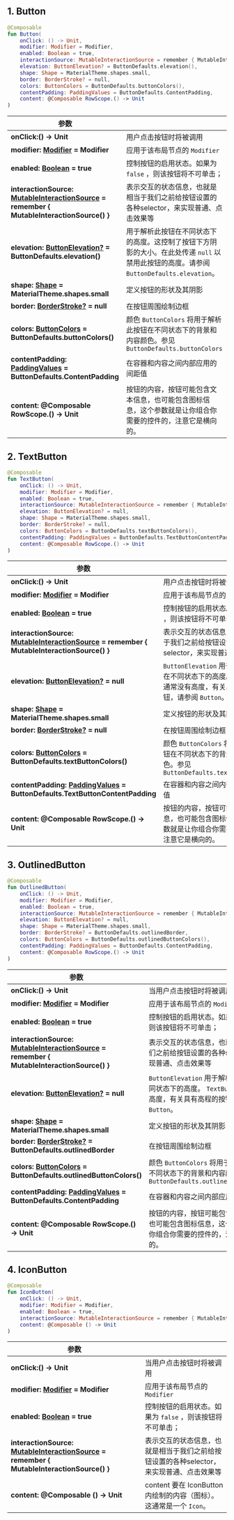 ## 1. Button

```kotlin
@Composable
fun Button(
    onClick: () -> Unit,
    modifier: Modifier = Modifier,
    enabled: Boolean = true,
    interactionSource: MutableInteractionSource = remember { MutableInteractionSource() },
    elevation: ButtonElevation? = ButtonDefaults.elevation(),
    shape: Shape = MaterialTheme.shapes.small,
    border: BorderStroke? = null,
    colors: ButtonColors = ButtonDefaults.buttonColors(),
    contentPadding: PaddingValues = ButtonDefaults.ContentPadding,
    content: @Composable RowScope.() -> Unit
)
```

| 参数 | |
| ----| ----- |
| **onClick:() -> Unit** | 用户点击按钮时将被调用 |
| **modifier: [Modifier](https://developer.android.com/reference/kotlin/androidx/compose/ui/Modifier) = Modifier** | 应用于该布局节点的 `Modifier` |
| **enabled: [Boolean](https://developer.android.com/reference/kotlin/java/lang/Boolean) = true** | 控制按钮的启用状态。如果为 `false` ，则该按钮将不可单击； |
| **interactionSource: [MutableInteractionSource](https://developer.android.com/reference/kotlin/androidx/compose/foundation/interaction/MutableInteractionSource) = remember { MutableInteractionSource() }** | 表示交互的状态信息，也就是相当于我们之前给按钮设置的各种selector，来实现普通、点击效果等 |
| **elevation: [ButtonElevation?](https://developer.android.com/reference/kotlin/androidx/compose/material/ButtonElevation) = ButtonDefaults.elevation()** | 用于解析此按钮在不同状态下的高度。这控制了按钮下方阴影的大小。在此处传递 `null` 以禁用此按钮的高度。请参阅 `ButtonDefaults.elevation`。 |
| **shape: [Shape](https://developer.android.com/reference/kotlin/androidx/compose/ui/graphics/Shape) = MaterialTheme.shapes.small** | 定义按钮的形状及其阴影 |
| **border: [BorderStroke?](https://developer.android.com/reference/kotlin/androidx/compose/foundation/BorderStroke) = null** | 在按钮周围绘制边框 |
| **colors: [ButtonColors](https://developer.android.com/reference/kotlin/androidx/compose/material/ButtonColors) = ButtonDefaults.buttonColors()** | 颜色 `ButtonColors` 将用于解析此按钮在不同状态下的背景和内容颜色。参见 `ButtonDefaults.buttonColors` |
| **contentPadding: [PaddingValues](https://developer.android.com/reference/kotlin/androidx/compose/foundation/layout/PaddingValues) = ButtonDefaults.ContentPadding** | 在容器和内容之间内部应用的间距值 |
| **content: @Composable RowScope.() -> Unit** | 按钮的内容，按钮可能包含文本信息，也可能包含图标信息，这个参数就是让你组合你需要的控件的，注意它是横向的。 |

## 2. TextButton

```kotlin
@Composable
fun TextButton(
    onClick: () -> Unit,
    modifier: Modifier = Modifier,
    enabled: Boolean = true,
    interactionSource: MutableInteractionSource = remember { MutableInteractionSource() },
    elevation: ButtonElevation? = null,
    shape: Shape = MaterialTheme.shapes.small,
    border: BorderStroke? = null,
    colors: ButtonColors = ButtonDefaults.textButtonColors(),
    contentPadding: PaddingValues = ButtonDefaults.TextButtonContentPadding,
    content: @Composable RowScope.() -> Unit
)
```

| 参数 | |
| ----| ----- |
| **onClick:() -> Unit** | 用户点击按钮时将被调用 |
| **modifier: [Modifier](https://developer.android.com/reference/kotlin/androidx/compose/ui/Modifier) = Modifier** | 应用于该布局节点的 `Modifier` |
| **enabled: [Boolean](https://developer.android.com/reference/kotlin/java/lang/Boolean) = true** | 控制按钮的启用状态。如果为 `false` ，则该按钮将不可单击； |
| **interactionSource: [MutableInteractionSource](https://developer.android.com/reference/kotlin/androidx/compose/foundation/interaction/MutableInteractionSource) = remember { MutableInteractionSource() }** | 表示交互的状态信息，也就是相当于我们之前给按钮设置的各种selector，来实现普通、点击效果等 |
| **elevation: [ButtonElevation?](https://developer.android.com/reference/kotlin/androidx/compose/material/ButtonElevation) = null** |  `ButtonElevation` 用于解析此按钮在不同状态下的高度。 `TextButton` 通常没有高度，有关具有高程的按钮，请参阅 `Button`。 |
| **shape: [Shape](https://developer.android.com/reference/kotlin/androidx/compose/ui/graphics/Shape) = MaterialTheme.shapes.small** | 定义按钮的形状及其阴影 |
| **border: [BorderStroke?](https://developer.android.com/reference/kotlin/androidx/compose/foundation/BorderStroke) = null** | 在按钮周围绘制边框 |
| **colors: [ButtonColors](https://developer.android.com/reference/kotlin/androidx/compose/material/ButtonColors) = ButtonDefaults.textButtonColors()** | 颜色 `ButtonColors` 将用于解析此按钮在不同状态下的背景和内容颜色。参见 `ButtonDefaults.textButtonColors` |
| **contentPadding: [PaddingValues](https://developer.android.com/reference/kotlin/androidx/compose/foundation/layout/PaddingValues) = ButtonDefaults.TextButtonContentPadding** | 在容器和内容之间内部应用的间距值 |
| **content: @Composable RowScope.() -> Unit** | 按钮的内容，按钮可能包含文本信息，也可能包含图标信息，这个参数就是让你组合你需要的控件的，注意它是横向的。 |

## 3. OutlinedButton

```kotlin
@Composable
fun OutlinedButton(
    onClick: () -> Unit,
    modifier: Modifier = Modifier,
    enabled: Boolean = true,
    interactionSource: MutableInteractionSource = remember { MutableInteractionSource() },
    elevation: ButtonElevation? = null,
    shape: Shape = MaterialTheme.shapes.small,
    border: BorderStroke? = ButtonDefaults.outlinedBorder,
    colors: ButtonColors = ButtonDefaults.outlinedButtonColors(),
    contentPadding: PaddingValues = ButtonDefaults.ContentPadding,
    content: @Composable RowScope.() -> Unit
)
```

| 参数 | |
| ----| ----- |
| **onClick:() -> Unit** | 当用户点击按钮时将被调用 |
| **modifier: [Modifier](https://developer.android.com/reference/kotlin/androidx/compose/ui/Modifier) = Modifier** | 应用于该布局节点的 `Modifier` |
| **enabled: [Boolean](https://developer.android.com/reference/kotlin/java/lang/Boolean) = true** | 控制按钮的启用状态。如果为 `false` ，则该按钮将不可单击； |
| **interactionSource: [MutableInteractionSource](https://developer.android.com/reference/kotlin/androidx/compose/foundation/interaction/MutableInteractionSource) = remember { MutableInteractionSource() }** | 表示交互的状态信息，也就是相当于我们之前给按钮设置的各种selector，来实现普通、点击效果等 |
| **elevation: [ButtonElevation?](https://developer.android.com/reference/kotlin/androidx/compose/material/ButtonElevation) = null** |  `ButtonElevation` 用于解析此按钮在不同状态下的高度。 `TextButton` 通常没有高度，有关具有高程的按钮，请参阅 `Button`。 |
| **shape: [Shape](https://developer.android.com/reference/kotlin/androidx/compose/ui/graphics/Shape) = MaterialTheme.shapes.small** | 定义按钮的形状及其阴影 |
| **border: [BorderStroke?](https://developer.android.com/reference/kotlin/androidx/compose/foundation/BorderStroke) = ButtonDefaults.outlinedBorder** | 在按钮周围绘制边框 |
| **colors: [ButtonColors](https://developer.android.com/reference/kotlin/androidx/compose/material/ButtonColors) = ButtonDefaults.outlinedButtonColors()** | 颜色 `ButtonColors` 将用于解析此按钮在不同状态下的背景和内容颜色。参见 `ButtonDefaults.outlinedButtonColors` |
| **contentPadding: [PaddingValues](https://developer.android.com/reference/kotlin/androidx/compose/foundation/layout/PaddingValues) = ButtonDefaults.ContentPadding** | 在容器和内容之间内部应用的间距值 |
| **content: @Composable RowScope.() -> Unit** | 按钮的内容，按钮可能包含文本信息，也可能包含图标信息，这个参数就是让你组合你需要的控件的，注意它是横向的。 |

## 4. IconButton

```kotlin
@Composable
fun IconButton(
    onClick: () -> Unit,
    modifier: Modifier = Modifier,
    enabled: Boolean = true,
    interactionSource: MutableInteractionSource = remember { MutableInteractionSource() },
    content: @Composable () -> Unit
)
```

| 参数 | |
| ----| ----- |
| **onClick:() -> Unit** | 当用户点击按钮时将被调用 |
| **modifier: [Modifier](https://developer.android.com/reference/kotlin/androidx/compose/ui/Modifier) = Modifier** | 应用于该布局节点的 `Modifier` |
| **enabled: [Boolean](https://developer.android.com/reference/kotlin/java/lang/Boolean) = true** | 控制按钮的启用状态。如果为 `false` ，则该按钮将不可单击； |
| **interactionSource: [MutableInteractionSource](https://developer.android.com/reference/kotlin/androidx/compose/foundation/interaction/MutableInteractionSource) = remember { MutableInteractionSource() }** | 表示交互的状态信息，也就是相当于我们之前给按钮设置的各种selector，来实现普通、点击效果等 |
| **content: @Composable () -> Unit** | content 要在 IconButton 内绘制的内容（图标）。这通常是一个 `Icon`。 |
